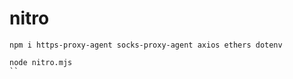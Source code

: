# nitro

```
npm i https-proxy-agent socks-proxy-agent axios ethers dotenv
```
```
node nitro.mjs
`` 
